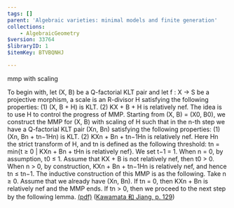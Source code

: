 ```yaml
---
tags: []
parent: 'Algebraic varieties: minimal models and finite generation'
collections:
    - AlgebraicGeometry
$version: 33764
$libraryID: 1
$itemKey: BTVBQNHJ

---
```

mmp with scaling

To begin with, let (X, B) be a Q-factorial KLT pair and let f : X → S be a projective morphism, a scale is an R-divisor H satisfying the following properties: (1) (X, B + H) is KLT. (2) KX + B + H is relatively nef. The idea is to use H to control the progress of MMP. Starting from (X, B) = (X0, B0), we construct the MMP for (X, B) with scaling of H such that in the n-th step we have a Q-factorial KLT pair (Xn, Bn) satisfying the following properties: (1) (Xn, Bn + tn−1Hn) is KLT. (2) KXn + Bn + tn−1Hn is relatively nef. Here Hn the strict transform of H, and tn is defined as the following threshold: tn = min{t ≥ 0 | KXn + Bn + tHn is relatively nef}. We set t−1 = 1. When n = 0, by assumption, t0 ≤ 1. Assume that KX + B is not relatively nef, then t0 > 0. When n > 0, by construction, KXn + Bn + tn−1Hn is relatively nef, and hence tn ≤ tn−1. The inductive construction of this MMP is as the following. Take n ≥ 0. Assume that we already have (Xn, Bn). If tn = 0, then KXn + Bn is relatively nef and the MMP ends. If tn > 0, then we proceed to the next step by the following lemma. <a href="zotero://open-pdf/library/items/undefinedZHR5TSND?page=137&#x26;annotation=KNJYFRZQ">(pdf)</a></a> (<a href="zotero://select/library/items/undefined9RFXPTGM">Kawamata 和 Jiang, p. 129</a>)
